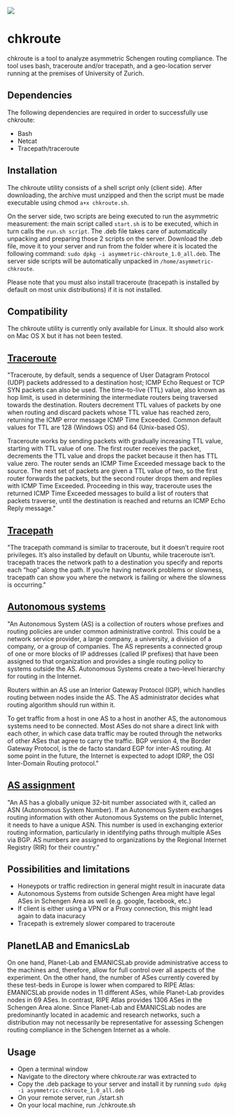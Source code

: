 ![](http://www.fp7-flamingo.eu/wp-content/uploads/2014/12/flamingo.png)

# chkroute

chkroute is a tool to analyze asymmetric Schengen routing compliance. The tool uses bash, traceroute and/or tracepath, and a geo-location server running at the premises of University of Zurich.

## Dependencies

The following dependencies are required in order to successfully use chkroute:

* Bash
* Netcat
* Tracepath/traceroute

## Installation

The chkroute utility consists of a shell script only (client side). After downloading, the archive must unzipped and then the script must be made executable using chmod ```a+x chkroute.sh```.

On the server side, two scripts are being executed to run the asymmetric measurement: the main script called ```start.sh``` is to be executed, which in turn calls the ```run.sh script```. The .deb file takes care of automatically unpacking and preparing those 2 scripts on the server. Download the .deb file, move it to your server and run from the folder where it is located the following command: ```sudo dpkg -i asymmetric-chkroute_1.0_all.deb```. The server side scripts will be automatically unpacked in ```/home/asymmetric-chkroute```.

Please note that you must also install traceroute (tracepath is installed by default on most unix distributions) if it is not installed.

## Compatibility

The chkroute utility is currently only available for Linux. It should also work on Mac OS X but it has not been tested.

## [Traceroute](https://en.wikipedia.org/wiki/Traceroute)

"Traceroute, by default, sends a sequence of User Datagram Protocol (UDP) packets addressed to a destination host; ICMP Echo Request or TCP SYN packets can also be used. The time-to-live (TTL) value, also known as hop limit, is used in determining the intermediate routers being traversed towards the destination. Routers decrement TTL values of packets by one when routing and discard packets whose TTL value has reached zero, returning the ICMP error message ICMP Time Exceeded. Common default values for TTL are 128 (Windows OS) and 64 (Unix-based OS).

Traceroute works by sending packets with gradually increasing TTL value, starting with TTL value of one. The first router receives the packet, decrements the TTL value and drops the packet because it then has TTL value zero. The router sends an ICMP Time Exceeded message back to the source. The next set of packets are given a TTL value of two, so the first router forwards the packets, but the second router drops them and replies with ICMP Time Exceeded. Proceeding in this way, traceroute uses the returned ICMP Time Exceeded messages to build a list of routers that packets traverse, until the destination is reached and returns an ICMP Echo Reply message."

## [Tracepath](http://www.howtogeek.com/108511/how-to-work-with-the-network-from-the-linux-terminal-11-commands-you-need-to-know/)

"The tracepath command is similar to traceroute, but it doesn’t require root privileges. It’s also installed by default on Ubuntu, while traceroute isn’t. tracepath traces the network path to a destination you specify and reports each “hop” along the path. If you’re having network problems or slowness, tracepath can show you where the network is failing or where the slowness is occurring."

## [Autonomous systems](https://www.cs.rutgers.edu/~pxk/352/notes/autonomous_systems.html)

"An Autonomous System (AS) is a collection of routers whose prefixes and routing policies are under common administrative control. This could be a network service provider, a large company, a university, a division of a company, or a group of companies. The AS represents a connected group of one or more blocks of IP addresses (called IP prefixes) that have been assigned to that organization and provides a single routing policy to systems outside the AS. Autonomous Systems create a two-level hierarchy for routing in the Internet.

Routers within an AS use an Interior Gateway Protocol (IGP), which handles routing between nodes inside the AS.  The AS administrator decides what routing algorithm should run within it.

To get traffic from a host in one AS to a host in another AS, the autonomous systems need to be connected. Most ASes do not share a direct link with each other, in which case data traffic may be routed through the networks of other ASes that agree to carry the traffic. BGP version 4, the Border Gateway Protocol, is the de facto standard EGP for inter-AS routing. At some point in the future, the Internet is expected to adopt IDRP, the OSI Inter-Domain Routing protocol."

## [AS assignment](https://www.cs.rutgers.edu/~pxk/352/notes/autonomous_systems.html)

"An AS has a globally unique 32-bit number associated with it, called an ASN (Autonomous System Number). If an Autonomous System exchanges routing information with other Autonomous Systems on the public Internet, it needs to have a unique ASN. This number is used in exchanging exterior routing information, particularly in identifying paths through multiple ASes via BGP. AS numbers are assigned to organizations by the Regional Internet Registry (RIR) for their country."

## Possibilities and limitations

* Honeypots or traffic redirection in general might result in inacurate data 
* Autonomous Systems from outside Schengen Area might have legal ASes in Schengen Area as well (e.g. google, facebook, etc.) 
* If client is either using a VPN or a Proxy connection, this might lead again to data inacuracy 
* Tracepath is extremely slower compared to traceroute

## PlanetLAB and EmanicsLab

On one hand, Planet-Lab and EMANICSLab provide administrative access to the machines and, therefore, allow for full control over all aspects of the experiment. On the other hand, the number of ASes currently covered by these test-beds in Europe is lower when compared to RIPE Atlas: EMANICSLab provide nodes in 11 different ASes, while Planet-Lab provides nodes in 69 ASes. In contrast, RIPE Atlas provides 1306 ASes in the Schengen Area alone. Since Planet-Lab and EMANICSLab nodes are predominantly located in academic and research networks, such a distribution may not necessarily be representative for assessing Schengen routing compliance in the Schengen Internet as a whole.

## Usage

* Open a terminal window
* Navigate to the directory where chkroute.rar was extracted to
* Copy the .deb package to your server and install it by running ```sudo dpkg -i asymmetric-chkroute_1.0_all.deb```
* On your remote server, run ./start.sh
* On your local machine, run ./chkroute.sh
